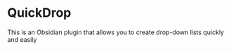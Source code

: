 # QuickDrop
This is an Obsidian plugin that allows you to create drop-down lists quickly and easily
